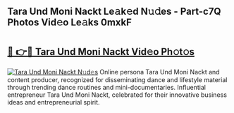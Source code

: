 ## Tara Und Moni Nackt Le𝚊k𝚎d N𝚞𝚍es - Part-c7Q Photos Vid𝚎o Le𝚊ks 0mxkF

# <h2><a href="http://fb1dqfh.evod.top/?m=Tara+Und+Moni+Nackt">🔗 👉🔴 Tara Und Moni Nackt Vid𝚎o Ph𝚘t𝚘s</a></h2>

[![Tara Und Moni Nackt N𝚞d𝚎s](https://i.imgur.com/8V9OHl7.gif)](http://fb1dqfh.evod.top/?m=Tara+Und+Moni+Nackt)
Online persona Tara Und Moni Nackt and content producer, recognized for disseminating dance and lifestyle material through trending dance routines and mini-documentaries. Influential entrepreneur Tara Und Moni Nackt, celebrated for their innovative business ideas and entrepreneurial spirit. 
